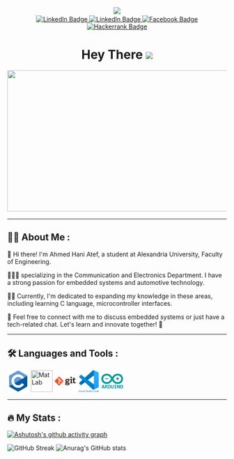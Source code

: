 <div id="header" align="center">
  <img src="https://media.giphy.com/media/M9gbBd9nbDrOTu1Mqx/giphy.gif" width="100"/>
</div>
<div id="badges" align="center">
  <a href="https://www.linkedin.com/in/ahmed-hani-atef-2a072025a/">
    <img src="https://img.shields.io/badge/LinkedIn-blue?style=for-the-badge&logo=linkedin&logoColor=white" alt="LinkedIn Badge"/>
  </a>
  <a href="mailto:ahmedhaniatef@gmail.com">
    <img src="https://img.shields.io/badge/Gmail-red?style=for-the-badge&logo=gmail&logoColor=white" alt="LinkedIn Badge"/>
  </a>
  <a href="https://www.facebook.com/ahmed.haniatef/">
    <img src="https://img.shields.io/badge/Facebook-blue?style=for-the-badge&logo=facebook&logoColor=white" alt="Facebook Badge"/>
  </a>
  <a href="https://www.hackerrank.com/ahmedhaniatef">
    <img src="https://img.shields.io/badge/Hackerrank-greeen?style=for-the-badge&logo=hackerrank&logoColor=white" alt="Hackerrank Badge"/>
  </a>
</div>
<h1 align="center">
  Hey There 
  <img src="https://media.giphy.com/media/hvRJCLFzcasrR4ia7z/giphy.gif" width="30px"/> 
</h1>
<div align="center">
  <img src="https://media.giphy.com/media/f3iwJFOVOwuy7K6FFw/giphy.gif" width="576" height="324"/>
</div>


---

## :woman_technologist: About Me :

👋 Hi there! I'm Ahmed Hani Atef, a student at Alexandria University, Faculty of Engineering.

👨🏼‍💻 specializing in the Communication and Electronics Department. I have a strong passion for embedded systems and automotive technology. 

🧑‍🔬 Currently, I'm dedicated to expanding my knowledge in these areas, including learning C language, microcontroller interfaces.


🤝 Feel free to connect with me to discuss embedded systems or just have a tech-related chat. Let's learn and innovate together! 🚀


---

## :hammer_and_wrench: Languages and Tools :

<div> 
  <img src="https://github.com/devicons/devicon/blob/master/icons/c/c-original.svg" title="C" **alt="C" width="50" height="50"/>
  <img src="https://img.icons8.com/?size=512&id=r5Y16PcDkoWI&format=png" title="MatLab" **alt="MatLab" width="50" height="50"/>
  <img src="https://github.com/devicons/devicon/blob/master/icons/git/git-original-wordmark.svg" title="Git" **alt="Git" width="50" height="50"/>
  <img src="https://github.com/devicons/devicon/blob/master/icons/vscode/vscode-original-wordmark.svg" title="VS code" **alt="VS code" width="50" height="50"/>
  <img src="https://github.com/devicons/devicon/blob/master/icons/arduino/arduino-original-wordmark.svg" title="Arduino" **alt="Arduino" width="50" height="50"/>
</div>


---

## :fire: My Stats :
[![Ashutosh's github activity graph](https://github-readme-activity-graph.vercel.app/graph?username=AhmedHaniAtef&theme=react-dark&line=006aff&border_radius=5)](https://github.com/ashutosh00710/github-readme-activity-graph)

![GitHub Streak](https://streak-stats.demolab.com?user=AhmedHaniAtef&theme=transparent&border_radius=5&date_format=j%20M%5B%20Y%5D&card_width=550&sideNums=1BB2EB&sideLabels=55C2EB&animation=true)              ![Anurag's GitHub stats](https://github-readme-stats.vercel.app/api?username=AhmedHaniAtef&card_width=455&bg_color=0d1117&line=006aff&text_color=4dafd4&animation=true)



